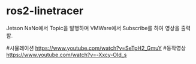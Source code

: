 # ros2-linetracer


Jetson NaNo에서 Topic을 발행하며
VMWare에서 Subscribe를 하여 영상을 출력함.


#시뮬레이션
https://www.youtube.com/watch?v=SeTpH2_GmuY
#동작영상
https://www.youtube.com/watch?v=-Xxcy-OId_s
